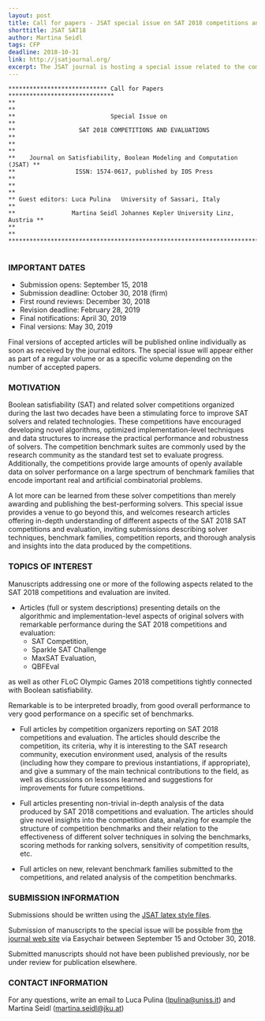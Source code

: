 ```yaml
---
layout: post
title: Call for papers - JSAT special issue on SAT 2018 competitions and evaluations
shorttitle: JSAT SAT18
author: Martina Seidl
tags: CFP 
deadline: 2018-10-31
link: http://jsatjournal.org/
excerpt: The JSAT journal is hosting a special issue related to the competitive events that took place around the SAT 2018 conference.
---
```


    **************************** Call for Papers ******************************
    **                                                                       ** 
    **                           Special Issue on                            **
    **                  SAT 2018 COMPETITIONS AND EVALUATIONS                ** 
    **                                                                       ** 
    **    Journal on Satisfiability, Boolean Modeling and Computation (JSAT) ** 
    **                 ISSN: 1574-0617, published by IOS Press               ** 
    **                                                                       ** 
    ** Guest editors: Luca Pulina   University of Sassari, Italy             ** 
    **                Martina Seidl Johannes Kepler University Linz, Austria ** 
    **                                                                       ** 
    ***************************************************************************  

### IMPORTANT DATES

+   Submission opens: September 15, 2018
+   Submission deadline: October 30, 2018 (firm)
+   First round reviews: December 30, 2018
+   Revision deadline: February 28, 2019
+   Final notifications: April 30, 2019 
+   Final versions: May 30, 2019 

Final versions of accepted articles will be published online individually as 
soon as received by the journal editors. The special issue will appear either 
as part of a regular volume or as a specific volume depending on the number 
of accepted papers.


### MOTIVATION

Boolean satisfiability (SAT) and related solver competitions organized during 
the last two decades have been a stimulating force to improve SAT solvers and 
related technologies. These competitions have encouraged developing novel 
algorithms, optimized implementation-level techniques and data structures to 
increase the practical performance and robustness of solvers. The competition 
benchmark suites are commonly used by the research community as the standard 
test set to evaluate progress. Additionally, the competitions provide large 
amounts of openly available data on solver performance on a large spectrum 
of benchmark families that encode important real and artificial combinatorial 
problems.

A lot more can be learned from these solver competitions than merely awarding 
and publishing the best-performing solvers. This special issue provides a venue 
to go beyond this, and welcomes research articles offering in-depth
understanding of different aspects of the SAT 2018 SAT competitions and
evaluation, inviting submissions describing solver techniques, benchmark 
families, competition reports, and thorough analysis and insights into the 
data produced by the competitions.



### TOPICS OF INTEREST

Manuscripts addressing one or more of the following aspects related to the SAT 2018 competitions and evaluation are invited.

+ Articles (full or system descriptions) presenting details on the 
algorithmic and implementation-level aspects of original solvers with remarkable
performance during the SAT 2018 competitions and evaluation: 
   - SAT Competition,
   - Sparkle SAT Challenge
   - MaxSAT Evaluation,
   - QBFEval

as well as other FLoC Olympic Games 2018 competitions tightly connected with
Boolean satisfiability.

Remarkable is to be interpreted broadly, from good overall performance to very 
good performance on a specific set of benchmarks.

+ Full articles by competition organizers reporting on SAT 2018 competitions and 
evaluation. The articles should describe the competition, its criteria, why it 
is interesting to the SAT research community, execution environment used, 
analysis of the results (including how they compare to previous instantiations, 
if appropriate), and give a summary of the main technical contributions to 
the field, as well as discussions on lessons learned and suggestions for
improvements for future competitions. 

+ Full articles presenting non-trivial in-depth analysis of the data produced by 
SAT 2018 competitions and evaluation. The articles should give novel insights 
into the competition data, analyzing for example the structure of competition
benchmarks and their relation to the effectiveness of different solver 
techniques in solving the benchmarks, scoring methods for ranking solvers, 
sensitivity of competition results, etc. 

+ Full articles on new, relevant benchmark families submitted to the competitions, 
and related analysis of the competition benchmarks. 


### SUBMISSION INFORMATION


Submissions should be written using the [JSAT latex style files](http://jsatjournal.org/jsatstyle.zip).

Submission of manuscripts to the special issue will be possible from [the journal 
web site](http://jsatjournal.org/) via Easychair between September 15 and October 30, 2018.

Submitted manuscripts should not have been published previously, nor be under 
review for publication elsewhere.



### CONTACT INFORMATION


For any questions, write an email to Luca Pulina (lpulina@uniss.it) and Martina Seidl (martina.seidl@jku.at)

